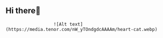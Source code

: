 ## Hi there👋



                      ![Alt text](https://media.tenor.com/nW_yTOndgdcAAAAm/heart-cat.webp)
